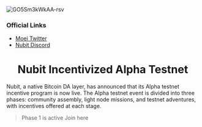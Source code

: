 ![GO5Sm3kWkAA-rsv](https://github.com/0xmoei/nubit-testnet/assets/90371338/24288f69-5e2e-4509-a589-c5b6e2bdd622)

### Official Links
 * [Moei Twitter](https://twitter.com/0xMoei)
 * [Nubit Discord]([https://discord.gg/0glabs](https://discord.gg/nubit))
   
<h1 align="center"> Nubit Incentivized Alpha Testnet </h1>

Nubit, a native Bitcoin DA layer, has announced that its Alpha testnet incentive program is now live. The Alpha testnet event is divided into three phases: community assembly, light node missions, and testnet adventures, with incentives offered at each stage.

> Phase 1 is active
> Join here

